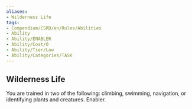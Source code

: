 ```yaml
---
aliases:
- Wilderness Life
tags:
- Compendium/CSRD/en/Rules/Abilities
- Ability
- Ability/ENABLER
- Ability/Cost/0
- Ability/Tier/Low
- Ability/Categories/TASK
---
```


  
## Wilderness Life  
You are trained in two of the following: climbing, swimming, navigation, or identifying plants and creatures. Enabler. 